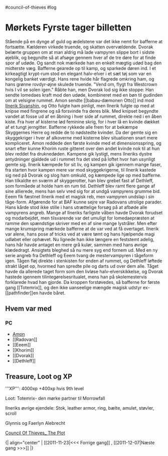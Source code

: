 #council-of-thieves #log

# Mørkets Fyrste tager billetten  
Stående på en dynge af guld og ædelstene var det ikke nemt for bafferne at fortsætte. Kælderen virkede truende, og skatten overvældende. Dvorak belærte gruppen om at man aldrig må lade vampyren slippe bort i sidste øjeblik, og begyndte så at afsøge gennem hver af de tre døre for at finde spor af udøde. Og sandt nok mærkede han en enkelt mægtig udød bag den midterste væg. Bafferne gearede op til kamp, og sparkede døren ind. I et kirkeagtigt krypt-rum stod en elegant halv-elver i et sæt tøj som var en kongelig banket værdigt. Hans rene hvide hår flagrede omkring ham, og hans grønne rovdyr-øjne skulede truende. "Vend om, flygt fra Westcrown hvis I vil se solen igen." Råbte han, men Dvorak lod sig ikke stoppe: Han sendte Iomedaes kraft mod den udøde, kombineret med en bøn til gudinden om at velsigne rummet. Amon sendte [[babau-dæmonen Otto]] ind mod [Ilnerik Sivanshin](Ilnerik%20Sivanshin.md), og Otto fulgte ham pinligt, men Ilnerik fulgte op med at knipse med fingrene og så forsvinde fra deres blik. Med knipset begyndte vandet at fosse ud af en åbning i hver side af rummet, direkte ned i en åben kiste. Fra hver af kisterne lød feminine skrig, for i hver lå en kvinde dækket af et tungt jerngitter. Bafferne rykkede alle frem for at bekæmpe Skyggernes Herre og redde de to nødstedte kvinder. Da der gemte sig en skyggekriger i hver af alkoverne med kisterne blev situationen snart mere kompliceret. Amon reddede den første kvinde med et dimensionsspring, og snart efter kunne Khorim ruste gitteret over den andet kvinde nok til at hun blev reddet fra druknedøden. Kampene gik lystigt, mens Ilneriks dystre antydninger gjaldede ud i rummet fra det sted på loftet hvor han usynligt gemte sig. Ilnerik kæmpede for sit liv, og kampen gik igennem mange faser, fra starten hvor kampen mere var mod skyggekrigerne, til Ilnerik kastede sig ned på Dvorak og slog ham omkuld, og kæmpede lige op med bafferne. Han tilkaldte en sværm af skyggerotter, han blev grebet fast af Dethleff, som formåede at holde ham en rum tid. Dethleff blev ramt flere gange af sine allierede, mens han selv vred sig for at undgå vampyrens grumme bid. Eeem fik fæstnet Ilnerik med et magisk reb, men vampyren undslap i sin tåge-form. Afgørende for at BAF kunne sejre var Radovans utrolige parader. Hans kårde stod ikke stille i hans utrættelige forsøg på at afbøde alle vampyrens angreb. Mange af Ilneriks farligste våben havde Dvorak forudset og modarbejdet, men tilsvarende var det umuligt for Iomedaepræsten at ramme den spændstige skriver med en af sine mange lystråler. Men efter mange krumspring mærkede bafferne at de var ved at få overtaget. Ilnerik var alene, hans pose af tricks ved at være tømt og hans hjælpende magi udløbet eller ophævet. Nu lignede han ikke længere en feststemt adelig, hans hår havde antaget en mere grå kulør, sammen med hans øvrige klædedragt. Ansigtets bleghed så nu mere syg end fornem ud. Med en ny serie angreb fra Dethleff og Eeem tvang de mestervampyren i tågeform igen. Tågen fløj direkte i stenkisten for enden af rummet, og Dethleff løftede strakt låget op, hvormed han spredte pile og darts ud over dem alle. Tåget havde da allerede taget form som den livløse halv-elverskikkelse, og Dvorak hastede igennem tilintegørelsesritualet, mens han på skolemestervis forklarede hvad han gjorde. Da kroppen forstøvedes, så bafferne for første gang [[Totemrix]], og den ikke uanseelige mængde magisk udstyr ex-[[pathfinder]]en havde båret.
## Hvem var med 
### PC 
* [Amon](Amon%20Dan%20Lucif.md)
* [[Radovan]]
* [[Eeem]]
* [[Khorim]]
* [[Dvorak]]
* [[Dethleff]]
## Treasure, Loot og XP 
'''XP''': 4000xp +400xp hvis 9th level 
Loot: Totemrix- den mørke partner til Morrowfall
Ilneriks øvrige ejendele: Stok, leather armor, ring, bælte, amulet, støvler, scroll
Glynnis og Faerlyn Alebrecht
[Council Of Thieves_ The Plot](Council%20Of%20Thieves_%20The%20Plot.md)
{| align="center"
| [[2011-11-23|<<< Forrige gang]] , [[2011-12-07|Næste gang >>>]]
|}
